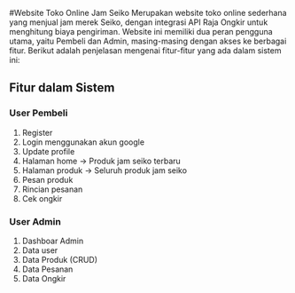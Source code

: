 #Website Toko Online Jam Seiko
Merupakan website toko online sederhana yang menjual jam merek Seiko, dengan integrasi API Raja Ongkir untuk menghitung biaya pengiriman. Website ini memiliki dua peran pengguna utama, yaitu Pembeli dan Admin, masing-masing dengan akses ke berbagai fitur. Berikut adalah penjelasan mengenai fitur-fitur yang ada dalam sistem ini:

## Fitur dalam Sistem
### User Pembeli
1. Register 
2. Login menggunakan akun google
3. Update profile
4. Halaman home -> Produk jam seiko terbaru
5. Halaman produk -> Seluruh produk jam seiko
6. Pesan produk
7. Rincian pesanan
8. Cek ongkir

### User Admin
1. Dashboar Admin
2. Data user 
3. Data Produk (CRUD)
4. Data Pesanan
5. Data Ongkir
